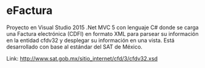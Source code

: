# eFactura
Proyecto en Visual Studio 2015 .Net MVC 5 con lenguaje C# donde se carga una Factura electrónica (CDFI) en formato XML para parsear su información en la entidad cfdv32 y desplegar su información en una vista. Está desarrollado con base al estándar del SAT de México.

Link:
http://www.sat.gob.mx/sitio_internet/cfd/3/cfdv32.xsd

